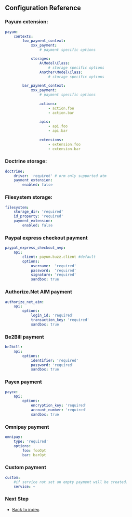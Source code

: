 ## Configuration Reference

### Payum extension:

```yaml
payum:
    contexts:
        foo_payment_context:
            xxx_payment:
                # payment specific options

            storages:
                A\Model\Class:
                    # storage specific options
                Another\Model\Class:
                    # storage specific options
                
        bar_payment_context:
            xxx_payment:
                # payment specific options
                
                actions:
                    - action.foo
                    - action.bar
                   
                apis:
                    - api.foo
                    - api.bar
                
                extensions:
                    - extension.foo
                    - extension.bar
```

### Doctrine storage:

```yaml
doctrine:
    driver: 'required' # orm only supported atm
    payment_extension:
        enabled: false
```

### Filesystem storage:

```yaml
filesystem:
    storage_dir: 'required'
    id_property: 'required'
    payment_extension:
        enabled: false
```

### Paypal express checkout payment

```yaml
paypal_express_checkout_nvp:
    api:
        client: payum.buzz.client #default
        options:
            username:  'required'
            password:  'required'
            signature: 'required'
            sandbox: true
```

### Authorize.Net AIM payment

```yaml
authorize_net_aim:
    api:
        options:
            login_id: 'required'
            transaction_key: 'required'
            sandbox: true
```

### Be2Bill payment

```yml
be2bill:
    api:
        options:
            identifier: 'required'
            password: 'required'
            sandbox: true
```

### Payex payment

```yml
payex:
    api:
        options:
            encryption_key: 'required'
            account_number: 'required'
            sandbox: true
```

### Omnipay payment

```yml
omnipay:
    type: 'required'
    options:
        foo: fooOpt
        bar: barOpt
```

### Custom payment

```yaml
custom:
    #if service not set an empty payment will be created. 
    service: ~ 
```

### Next Step

* [Back to index](index.md).